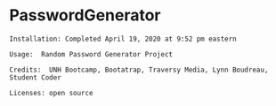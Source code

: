 # PasswordGenerator
    Installation: Completed April 19, 2020 at 9:52 pm eastern

    Usage:  Random Password Generator Project

    Credits:  UNH Bootcamp, Bootatrap, Traversy Media, Lynn Boudreau, Student Coder 

    Licenses: open source
